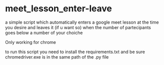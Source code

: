 # meet_lesson_enter-leave
a simple script which automatically enters a google meet lesson at the time you desire and leaves it (if u want so) when the number of partecipants goes below a number of your choiche

Only working for chrome

to run this script you need to install the requirements.txt and be sure chromedriver.exe is in the same path of the .py file
